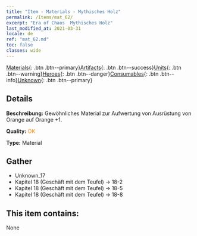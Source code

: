 ```yaml
---
title: "Item - Materials - Mythisches Holz"
permalink: /Items/mat_62/
excerpt: "Era of Chaos  Mythisches Holz"
last_modified_at: 2021-03-31
locale: de
ref: "mat_62.md"
toc: false
classes: wide
---
```

 [Materials](/de/Items/){: .btn .btn--primary}[Artifacts](/de/Items/Artifacts/){: .btn .btn--success}[Units](/de/Items/Units/){: .btn .btn--warning}[Heroes](/de/Items/Heroes/){: .btn .btn--danger}[Consumables](/de/Items/Consumables/){: .btn .btn--info}[Unknown](/de/Items/Unknown/){: .btn .btn--primary}

## Details
 **Beschreibung:** Gewöhnliches Material zur Aufwertung von Ausrüstung von Orange auf Orange +1.

 **Quality:** <span style="color: #FF8C00">OK</span>

 **Type:** Material

## Gather

*    Unknown_17 
*    Kapitel 18 (Geschäft mit dem Teufel) -> 18-2 
*    Kapitel 18 (Geschäft mit dem Teufel) -> 18-5 
*    Kapitel 18 (Geschäft mit dem Teufel) -> 18-8 

## This item contains:

  None

